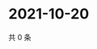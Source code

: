 # 2021-10-20

共 0 条

<!-- BEGIN WEIBO -->
<!-- 最后更新时间 Wed Oct 20 2021 22:08:06 GMT+0800 (China Standard Time) -->

<!-- END WEIBO -->

